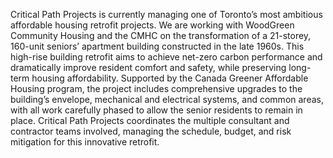Critical Path Projects is currently managing one of Toronto’s most ambitious affordable housing retrofit projects. We are working with WoodGreen Community Housing and the CMHC on the transformation of  a 21-storey, 160-unit seniors’ apartment building constructed in the late 1960s. This high-rise building retrofit aims to achieve net-zero carbon performance and dramatically improve resident comfort and safety, while preserving long-term housing affordability. Supported by the Canada Greener Affordable Housing program, the project includes comprehensive upgrades to the building’s envelope, mechanical and electrical systems, and common areas, with all work carefully phased to allow the senior residents to remain in place. Critical Path Projects coordinates the multiple consultant and contractor teams involved, managing the schedule, budget, and risk mitigation for this innovative retrofit.